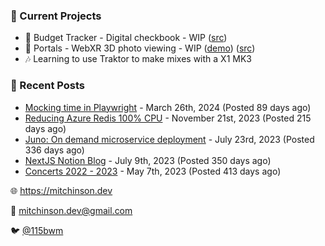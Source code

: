 ### 📌 Current Projects
- 💸 Budget Tracker - Digital checkbook - WIP ([src](https://github.com/bmitchinson/budget-entry))
- 📸 Portals - WebXR 3D photo viewing - WIP ([demo](https://portals.mitchinson.dev/)) ([src](https://github.com/bmitchinson/vr-jpg-viewer-webxr))
- 🎶 Learning to use Traktor to make mixes with a X1 MK3

### 📝 Recent Posts

- [Mocking time in Playwright](https://blog.mitchinson.dev/playwright-mock-time) - March 26th, 2024 (Posted 89 days ago)
- [Reducing Azure Redis 100% CPU](https://blog.mitchinson.dev/redis-cpu) - November 21st, 2023 (Posted 215 days ago)
- [Juno: On demand microservice deployment](https://blog.mitchinson.dev/juno) - July 23rd, 2023 (Posted 336 days ago)
- [NextJS Notion Blog](https://blog.mitchinson.dev/blog-2023) - July 9th, 2023 (Posted 350 days ago)
- [Concerts 2022 - 2023](https://blog.mitchinson.dev/concerts-2023) - May 7th, 2023 (Posted 413 days ago)

🌐 https://mitchinson.dev

💌 mitchinson.dev@gmail.com

🐦 [@115bwm](https://twitter.com/115bwm)